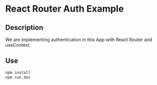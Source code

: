 # React Router Auth Example

## Description
We are implementing authentication in this App with React Router and useContext.

## Use
```sh
npm install
npm run dev
```